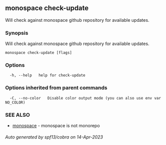 ## monospace check-update

Will check against monospace github repository for available updates.

### Synopsis

Will check against monospace github repository for available updates.

```
monospace check-update [flags]
```

### Options

```
  -h, --help   help for check-update
```

### Options inherited from parent commands

```
  -C, --no-color   Disable color output mode (you can also use env var NO_COLOR)
```

### SEE ALSO

* [monospace](monospace.md)	 - monospace is not monorepo

###### Auto generated by spf13/cobra on 14-Apr-2023
